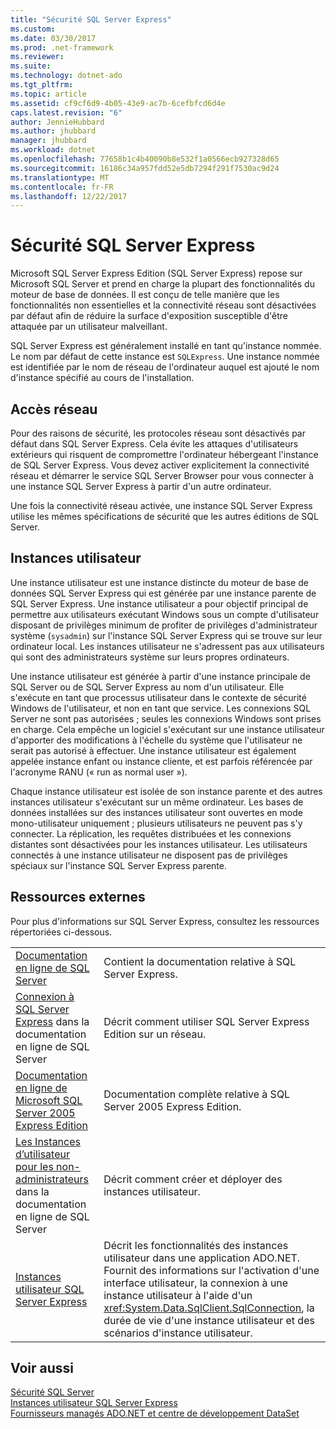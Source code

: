 ```yaml
---
title: "Sécurité SQL Server Express"
ms.custom: 
ms.date: 03/30/2017
ms.prod: .net-framework
ms.reviewer: 
ms.suite: 
ms.technology: dotnet-ado
ms.tgt_pltfrm: 
ms.topic: article
ms.assetid: cf9cf6d9-4b05-43e9-ac7b-6cefbfcd6d4e
caps.latest.revision: "6"
author: JennieHubbard
ms.author: jhubbard
manager: jhubbard
ms.workload: dotnet
ms.openlocfilehash: 77658b1c4b40090b8e532f1a0566ecb927328d65
ms.sourcegitcommit: 16186c34a957fdd52e5db7294f291f7530ac9d24
ms.translationtype: MT
ms.contentlocale: fr-FR
ms.lasthandoff: 12/22/2017
---
```

# <a name="sql-server-express-security"></a>Sécurité SQL Server Express
Microsoft SQL Server Express Edition (SQL Server Express) repose sur Microsoft SQL Server et prend en charge la plupart des fonctionnalités du moteur de base de données. Il est conçu de telle manière que les fonctionnalités non essentielles et la connectivité réseau sont désactivées par défaut afin de réduire la surface d'exposition susceptible d'être attaquée par un utilisateur malveillant.  
  
 SQL Server Express est généralement installé en tant qu'instance nommée. Le nom par défaut de cette instance est `SQLExpress`. Une instance nommée est identifiée par le nom de réseau de l'ordinateur auquel est ajouté le nom d'instance spécifié au cours de l'installation.  
  
## <a name="network-access"></a>Accès réseau  
 Pour des raisons de sécurité, les protocoles réseau sont désactivés par défaut dans SQL Server Express. Cela évite les attaques d'utilisateurs extérieurs qui risquent de compromettre l'ordinateur hébergeant l'instance de SQL Server Express. Vous devez activer explicitement la connectivité réseau et démarrer le service SQL Server Browser pour vous connecter à une instance SQL Server Express à partir d'un autre ordinateur.  
  
 Une fois la connectivité réseau activée, une instance SQL Server Express utilise les mêmes spécifications de sécurité que les autres éditions de SQL Server.  
  
## <a name="user-instances"></a>Instances utilisateur  
 Une instance utilisateur est une instance distincte du moteur de base de données SQL Server Express qui est générée par une instance parente de SQL Server Express. Une instance utilisateur a pour objectif principal de permettre aux utilisateurs exécutant Windows sous un compte d'utilisateur disposant de privilèges minimum de profiter de privilèges d'administrateur système (`sysadmin`) sur l'instance SQL Server Express qui se trouve sur leur ordinateur local. Les instances utilisateur ne s'adressent pas aux utilisateurs qui sont des administrateurs système sur leurs propres ordinateurs.  
  
 Une instance utilisateur est générée à partir d'une instance principale de SQL Server ou de SQL Server Express au nom d'un utilisateur. Elle s'exécute en tant que processus utilisateur dans le contexte de sécurité Windows de l'utilisateur, et non en tant que service. Les connexions SQL Server ne sont pas autorisées ; seules les connexions Windows sont prises en charge. Cela empêche un logiciel s'exécutant sur une instance utilisateur d'apporter des modifications à l'échelle du système que l'utilisateur ne serait pas autorisé à effectuer. Une instance utilisateur est également appelée instance enfant ou instance cliente, et est parfois référencée par l'acronyme RANU (« run as normal user »).  
  
 Chaque instance utilisateur est isolée de son instance parente et des autres instances utilisateur s'exécutant sur un même ordinateur. Les bases de données installées sur des instances utilisateur sont ouvertes en mode mono-utilisateur uniquement ; plusieurs utilisateurs ne peuvent pas s'y connecter. La réplication, les requêtes distribuées et les connexions distantes sont désactivées pour les instances utilisateur. Les utilisateurs connectés à une instance utilisateur ne disposent pas de privilèges spéciaux sur l'instance SQL Server Express parente.  
  
## <a name="external-resources"></a>Ressources externes  
 Pour plus d'informations sur SQL Server Express, consultez les ressources répertoriées ci-dessous.  
  
|||  
|-|-|  
|[Documentation en ligne de SQL Server](http://msdn.microsoft.com/library/bb543165.aspx)|Contient la documentation relative à SQL Server Express.|  
|[Connexion à SQL Server Express](http://msdn.microsoft.com/library/ms165679.aspx) dans la documentation en ligne de SQL Server|Décrit comment utiliser SQL Server Express Edition sur un réseau.|  
|[Documentation en ligne de Microsoft SQL Server 2005 Express Edition](http://msdn.microsoft.com/library/ms165706.aspx)|Documentation complète relative à SQL Server 2005 Express Edition.|  
|[Les Instances d’utilisateur pour les non-administrateurs](http://msdn.microsoft.com/library/ms143684.aspx) dans la documentation en ligne de SQL Server|Décrit comment créer et déployer des instances utilisateur.|  
|[Instances utilisateur SQL Server Express](../../../../../docs/framework/data/adonet/sql/sql-server-express-user-instances.md)|Décrit les fonctionnalités des instances utilisateur dans une application ADO.NET. Fournit des informations sur l'activation d'une interface utilisateur, la connexion à une instance utilisateur à l'aide d'un <xref:System.Data.SqlClient.SqlConnection>, la durée de vie d'une instance utilisateur et des scénarios d'instance utilisateur.|  
  
## <a name="see-also"></a>Voir aussi  
 [Sécurité SQL Server](../../../../../docs/framework/data/adonet/sql/sql-server-security.md)  
 [Instances utilisateur SQL Server Express](../../../../../docs/framework/data/adonet/sql/sql-server-express-user-instances.md)  
 [Fournisseurs managés ADO.NET et centre de développement DataSet](http://go.microsoft.com/fwlink/?LinkId=217917)
